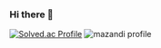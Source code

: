 ### Hi there 👋
[![Solved.ac Profile](http://mazassumnida.wtf/api/v2/generate_badge?boj=ts6938)](https://solved.ac/ts6938/)
![mazandi profile](http://mazandi.herokuapp.com/api?handle=ts6938&theme=warm)


<!--
**Taesun0727/Taesun0727** is a ✨ _special_ ✨ repository because its `README.md` (this file) appears on your GitHub profile.

Here are some ideas to get you started:

- 🔭 I’m currently working on ...
- 🌱 I’m currently learning ...
- 👯 I’m looking to collaborate on ...
- 🤔 I’m looking for help with ...
- 💬 Ask me about ...
- 📫 How to reach me: ...
- 😄 Pronouns: ...
- ⚡ Fun fact: ...
-->
